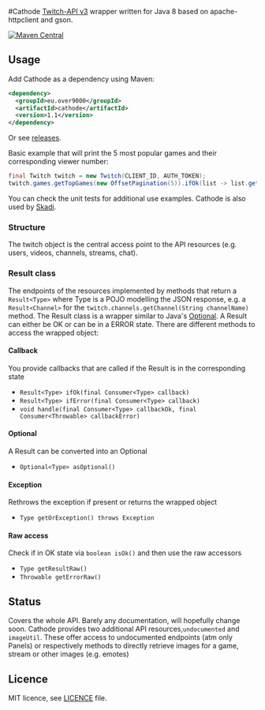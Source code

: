 #Cathode
[Twitch-API v3](https://github.com/justintv/Twitch-API) wrapper written for Java 8 based on apache-httpclient and gson.

[![Maven Central](https://maven-badges.herokuapp.com/maven-central/eu.over9000/cathode/badge.svg)](https://maven-badges.herokuapp.com/maven-central/eu.over9000/cathode)

## Usage
Add Cathode as a dependency using Maven:
```xml
<dependency>
  <groupId>eu.over9000</groupId>
  <artifactId>cathode</artifactId>
  <version>1.1</version>
</dependency>
```
Or see [releases](https://github.com/s1mpl3x/cathode/releases).

Basic example that will print the 5 most popular games and their corresponding viewer number:
```java
final Twitch twitch = new Twitch(CLIENT_ID, AUTH_TOKEN);
twitch.games.getTopGames(new OffsetPagination(5)).ifOk(list -> list.getTop().forEach(game -> System.out.println(game.getGame().getName() + " = " + game.getViewers())));
```
You can check the unit tests for additional use examples.
Cathode is also used by [Skadi](https://github.com/s1mplex/skadi).

### Structure
The twitch object is the central access point to the API resources (e.g. users, videos, channels, streams, chat). 

### Result class
The endpoints of the resources implemented by methods that return a `Result<Type>` where Type is a POJO modelling the JSON response, e.g. a `Result<Channel>` for the `twitch.channels.getChannel(String channelName)` method. The Result class is a wrapper similar to Java's [Optional](https://docs.oracle.com/javase/8/docs/api/java/util/Optional.html). A Result can either be OK or can be in a ERROR state. There are different methods to access the wrapped object:

#### Callback
You provide callbacks that are called if the Result is in the corresponding state
* `Result<Type> ifOk(final Consumer<Type> callback)`
* `Result<Type> ifError(final Consumer<Type> callback)`
* `void handle(final Consumer<Type> callbackOk, final Consumer<Throwable> callbackError)`

#### Optional
A Result can be converted into an Optional
* `Optional<Type> asOptional()`

#### Exception 
Rethrows the exception if present or returns the wrapped object
* `Type getOrException() throws Exception`

#### Raw access
Check if in OK state via `boolean isOk()` and then use the raw accessors
* `Type getResultRaw()`
* `Throwable getErrorRaw()`

## Status
Covers the whole API. Barely any documentation, will hopefully change soon.
Cathode provides two additional API resources,`undocumented` and `imageUtil`. These offer access to undocumented endpoints (atm only Panels) or respectively methods to directly retrieve images for a game, stream or other images (e.g. emotes)

## Licence
MIT licence, see [LICENCE](LICENCE) file.

